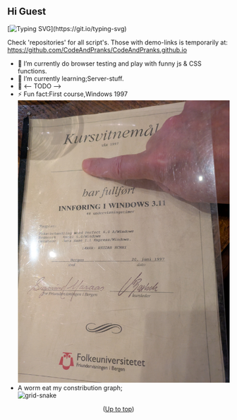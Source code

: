 ## Hi Guest<a id='up'></a>
[![Typing SVG](https://readme-typing-svg.demolab.com?font=Fira+Code&duration=2000&pause=500&color=F7697A&background=A1A1A100&width=435&lines=Welcome+to+Code+And+Pranks%2C+;a+live+test+page+for++code+fun.)](https://git.io/typing-svg)

Check 'repositories' for all script's.
Those with demo-links is temporarily at:
https://github.com/CodeAndPranks/CodeAndPranks.github.io
- 🔭 I’m currently do browser testing and     play with funny js & CSS functions.
- 🌱 I’m currently learning;Server-stuff.
- 👯  <-- TODO  -->
- ⚡ Fun fact:First course,Windows 1997
  ![Readmee-Image](https://github.com/CodeAndPranks/Zoom/blob/main/PXL_20250203_231900952.jpg)
- A worm eat my constribution graph;  
![grid-snake](https://user-images.githubusercontent.com/94220731/198875879-db8010bf-01c8-4f34-98c7-3dd8a0a6e734.svg)
<p align="center">(<a href="#up">Up to top</a>)</p>
